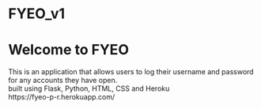 # FYEO_v1
<h1>Welcome to FYEO</h1>
<p>This is an application that allows users to log their username and password for any accounts they have open.
  <br>
built using Flask, Python, HTML, CSS and Heroku
  <br>
https://fyeo-p-r.herokuapp.com/
